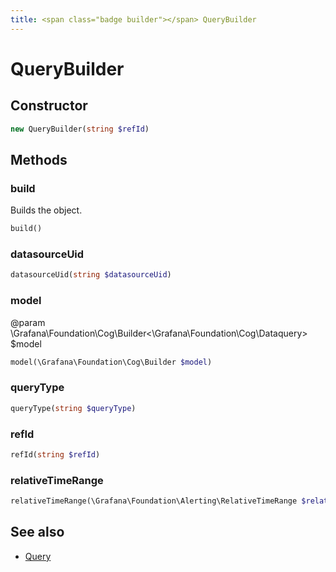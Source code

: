 ```yaml
---
title: <span class="badge builder"></span> QueryBuilder
---
```

# <span class="badge builder"></span> QueryBuilder

## Constructor

```php
new QueryBuilder(string $refId)
```
## Methods

### <span class="badge object-method"></span> build

Builds the object.

```php
build()
```

### <span class="badge object-method"></span> datasourceUid

```php
datasourceUid(string $datasourceUid)
```

### <span class="badge object-method"></span> model

@param \Grafana\Foundation\Cog\Builder<\Grafana\Foundation\Cog\Dataquery> $model

```php
model(\Grafana\Foundation\Cog\Builder $model)
```

### <span class="badge object-method"></span> queryType

```php
queryType(string $queryType)
```

### <span class="badge object-method"></span> refId

```php
refId(string $refId)
```

### <span class="badge object-method"></span> relativeTimeRange

```php
relativeTimeRange(\Grafana\Foundation\Alerting\RelativeTimeRange $relativeTimeRange)
```

## See also

 * <span class="badge object-type-class"></span> [Query](./object-Query.md)
